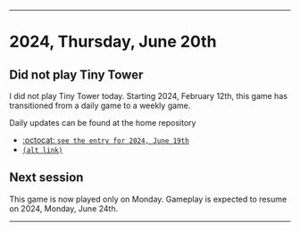 
***

# 2024, Thursday, June 20th

## Did not play Tiny Tower

<!-- TODO: For each weekly entry, make sure the date is correct. The day of the week should be modified in 4 places !-->

I did not play Tiny Tower today. Starting 2024, February 12th, this game has transitioned from a daily game to a weekly game.

Daily updates can be found at the home repository

- [:octocat: `see the entry for 2024, June 19th`](https://github.com/seanpm2001/SeansLifeArchive_Images_TinyTower/tree/master/tiny%20tower/2024/06_June/19/) 
- [`(alt link)`](/tiny%20tower/2024/06_June/19/)

## Next session

This game is now played only on Monday. Gameplay is expected to resume on 2024, Monday, June 24th.

***

